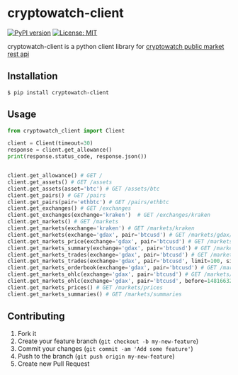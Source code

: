 # cryptowatch-client

[![PyPI version](https://badge.fury.io/py/cryptowatch-client.svg)](https://badge.fury.io/py/cryptowatch-client)
[![License: MIT](https://img.shields.io/badge/License-MIT-yellow.svg)](https://opensource.org/licenses/MIT)

cryptowatch-client is a python client library for [cryptowatch public market rest api](https://cryptowat.ch/docs/api)


## Installation

    $ pip install cryptowatch-client

## Usage

```python
from cryptowatch_client import Client

client = Client(timeout=30)
response = client.get_allowance()
print(response.status_code, response.json())


client.get_allowance() # GET /
client.get_assets() # GET /assets
client.get_assets(asset='btc') # GET /assets/btc
client.get_pairs() # GET /pairs
client.get_pairs(pair='ethbtc') # GET /pairs/ethbtc
client.get_exchanges() # GET /exchanges
client.get_exchanges(exchange='kraken')  # GET /exchanges/kraken
client.get_markets() # GET /markets
client.get_markets(exchange='kraken') # GET /markets/kraken
client.get_markets(exchange='gdax', pair='btcusd') # GET /markets/gdax/btcusd
client.get_markets_price(exchange='gdax', pair='btcusd') # GET /markets/gdax/btcusd/price
client.get_markets_summary(exchange='gdax', pair='btcusd') # GET /markets/gdax/btcusd/summary
client.get_markets_trades(exchange='gdax', pair='btcusd') # GET /markets/gdax/btcusd/trades
client.get_markets_trades(exchange='gdax', pair='btcusd', limit=100, since=1481663244) # GET /markets/gdax/btcusd/trades
client.get_markets_orderbook(exchange='gdax', pair='btcusd') # GET /markets/gdax/btcusd/orderbook
client.get_markets_ohlc(exchange='gdax', pair='btcusd') # GET /markets/gdax/btcusd/ohlc
client.get_markets_ohlc(exchange='gdax', pair='btcusd', before=1481663244, after=1481663244, periods='60,180,108000') # GET /markets/gdax/btcusd/ohlc
client.get_markets_prices() # GET /markets/prices
client.get_markets_summaries() # GET /markets/summaries
```

## Contributing

1. Fork it
2. Create your feature branch (`git checkout -b my-new-feature`)
3. Commit your changes (`git commit -am 'Add some feature'`)
4. Push to the branch (`git push origin my-new-feature`)
5. Create new Pull Request